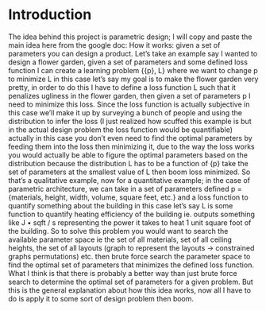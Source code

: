 # Introduction

The idea behind this project is parametric design; I will copy and paste the main idea here from the google doc:
How it works: given a set of parameters you can design a product. Let’s take an example say I wanted to design a flower garden, given a set of parameters and some defined loss function I can create a learning problem {{p}, L} where we want to change p to minimize L in this case let’s say my goal is to make the flower garden very pretty, in order to do this I have to define a loss function L such that it penalizes ugliness in the flower garden, then given a set of parameters p I need to minimize this loss. Since the loss function is actually subjective in this case we’ll make it up by surveying a bunch of people and using the distribution to infer the loss (I just realized how scuffed this example is but in the actual design problem the loss function would be quantifiable) actually in this case you don’t even need to find the optimal parameters by feeding them into the loss then minimizing it, due to the way the loss works you would actually be able to figure the optimal parameters based on the distribution because the distribution L has to be a function of {p} take the set of parameters at the smallest value of L then boom loss minimized. So that’s a qualitative example, now for a quantitative example; in the case of parametric architecture, we can take in a set of parameters defined p = {materials, height, width, volume, square feet, etc.} and a loss function to quantify something about the building in this case let’s say L is some function to quantify heating efficiency of the building ie. outputs something like J • sqft / s  representing the power it takes to heat 1 unit square foot of the building. So to solve this problem you would want to search the available parameter space ie the set of all materials, set of all ceiling heights, the set of all layouts (graph to represent the layouts -> constrained graphs permutations) etc. then brute force search the parameter space to find the optimal set of parameters that minimizes the defined loss function. What I think is that there is probably a better way than just brute force search to determine the optimal set of parameters for a given problem. But this is the general explanation about how this idea works, now all I have to do is apply it to some sort of design problem then boom.
